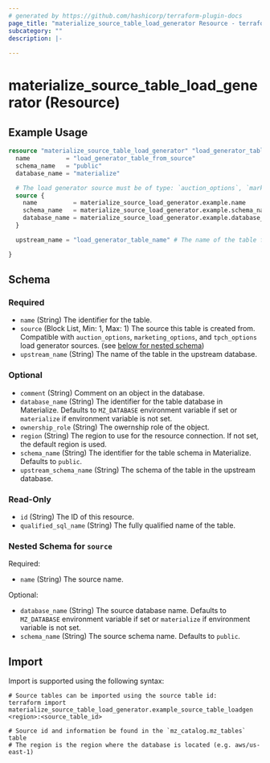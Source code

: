 ```yaml
---
# generated by https://github.com/hashicorp/terraform-plugin-docs
page_title: "materialize_source_table_load_generator Resource - terraform-provider-materialize"
subcategory: ""
description: |-
  
---
```


# materialize_source_table_load_generator (Resource)



## Example Usage

```terraform
resource "materialize_source_table_load_generator" "load_generator_table_from_source" {
  name          = "load_generator_table_from_source"
  schema_name   = "public"
  database_name = "materialize"

  # The load generator source must be of type: `auction_options`, `marketing_options`, and `tpch_options` load generator sources.
  source {
    name          = materialize_source_load_generator.example.name
    schema_name   = materialize_source_load_generator.example.schema_name
    database_name = materialize_source_load_generator.example.database_name
  }

  upstream_name = "load_generator_table_name" # The name of the table from the load generator

}
```

<!-- schema generated by tfplugindocs -->
## Schema

### Required

- `name` (String) The identifier for the table.
- `source` (Block List, Min: 1, Max: 1) The source this table is created from. Compatible with `auction_options`, `marketing_options`, and `tpch_options` load generator sources. (see [below for nested schema](#nestedblock--source))
- `upstream_name` (String) The name of the table in the upstream database.

### Optional

- `comment` (String) Comment on an object in the database.
- `database_name` (String) The identifier for the table database in Materialize. Defaults to `MZ_DATABASE` environment variable if set or `materialize` if environment variable is not set.
- `ownership_role` (String) The owernship role of the object.
- `region` (String) The region to use for the resource connection. If not set, the default region is used.
- `schema_name` (String) The identifier for the table schema in Materialize. Defaults to `public`.
- `upstream_schema_name` (String) The schema of the table in the upstream database.

### Read-Only

- `id` (String) The ID of this resource.
- `qualified_sql_name` (String) The fully qualified name of the table.

<a id="nestedblock--source"></a>
### Nested Schema for `source`

Required:

- `name` (String) The source name.

Optional:

- `database_name` (String) The source database name. Defaults to `MZ_DATABASE` environment variable if set or `materialize` if environment variable is not set.
- `schema_name` (String) The source schema name. Defaults to `public`.

## Import

Import is supported using the following syntax:

```shell
# Source tables can be imported using the source table id:
terraform import materialize_source_table_load_generator.example_source_table_loadgen <region>:<source_table_id>

# Source id and information be found in the `mz_catalog.mz_tables` table
# The region is the region where the database is located (e.g. aws/us-east-1)
```
